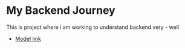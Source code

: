 # My Backend Journey

This is project where i am working to understand backend very - well

- [Model link](https://app.eraser.io/workspace/YtPqZ1VogxGy1jzIDkzj?origin=share)

